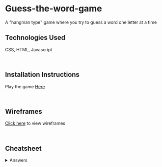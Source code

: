 # Guess-the-word-game

A "hangman type" game where you try to guess a word one letter at a time

## Technologies Used


CSS, HTML, Javascript

<br>

## Installation Instructions 


Play the game [Here](https://grabberkaibutsu.github.io/Guess-the-word-game/)

<br>

## Wireframes 


[Click here](https://media.git.generalassemb.ly/user/51620/files/f5dfe6d2-0fe9-44a3-9bca-0a7bc1b0be75) to view wireframes

<br>

## Cheatsheet


<details>
  <summary>Answers</summary>

  ```
  deer, javascript, coding, mammals, case, county,  birthday, credit, strange, project,
sentence, else, winter, vital, butterfly, horror, mandela, skies, clear, movie, 
alternate.
  ```
</details>

<br>